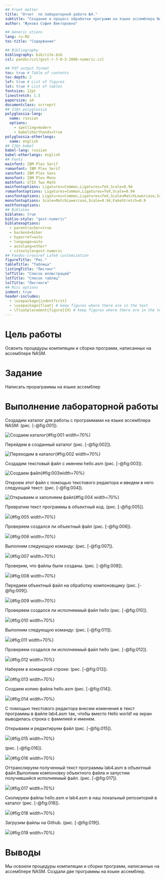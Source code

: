 ```yaml
---
## Front matter
title: "Oтчет  пo лабораторной работе №4."
subtitle: "Создание и процесс обработки программ на языке ассемблера NASM"
author: "Жукова София Викторовна"

## Generic otions
lang: ru-RU
toc-title: "Содержание"

## Bibliography
bibliography: bib/cite.bib
csl: pandoc/csl/gost-r-7-0-5-2008-numeric.csl

## Pdf output format
toc: true # Table of contents
toc-depth: 2
lof: true # List of figures
lot: true # List of tables
fontsize: 12pt
linestretch: 1.5
papersize: a4
documentclass: scrreprt
## I18n polyglossia
polyglossia-lang:
  name: russian
  options:
	- spelling=modern
	- babelshorthands=true
polyglossia-otherlangs:
  name: english
## I18n babel
babel-lang: russian
babel-otherlangs: english
## Fonts
mainfont: IBM Plex Serif
romanfont: IBM Plex Serif
sansfont: IBM Plex Sans
monofont: IBM Plex Mono
mathfont: STIX Two Math
mainfontoptions: Ligatures=Common,Ligatures=TeX,Scale=0.94
romanfontoptions: Ligatures=Common,Ligatures=TeX,Scale=0.94
sansfontoptions: Ligatures=Common,Ligatures=TeX,Scale=MatchLowercase,Scale=0.94
monofontoptions: Scale=MatchLowercase,Scale=0.94,FakeStretch=0.9
mathfontoptions:
## Biblatex
biblatex: true
biblio-style: "gost-numeric"
biblatexoptions:
  - parentracker=true
  - backend=biber
  - hyperref=auto
  - language=auto
  - autolang=other*
  - citestyle=gost-numeric
## Pandoc-crossref LaTeX customization
figureTitle: "Рис."
tableTitle: "Таблица"
listingTitle: "Листинг"
lofTitle: "Список иллюстраций"
lotTitle: "Список таблиц"
lolTitle: "Листинги"
## Misc options
indent: true
header-includes:
  - \usepackage{indentfirst}
  - \usepackage{float} # keep figures where there are in the text
  - \floatplacement{figure}{H} # keep figures where there are in the text
---
```


# Цель работы

Освоить процедуры компиляции и сборки программ, написанных на ассемблере NASM.

# Задание

Написать прораграммы на языке ассемблер


# Выполнение лабораторной работы

Создадим каталог для работы с программами на языке ассемблера NASM:  (рис. [-@fig:001]).


![Создаем каталог](image/41.png){#fig:001 width=70%}


Перейдем в созданный каталог (рис. [-@fig:002]).


![Переходим в каталог](image/42.png){#fig:002 width=70%}


Создадим текстовый файл с именем hello.asm  (рис. [-@fig:003]).


![Создаем файл](image/43.png){#fig:003width=70%}


Oткроем этот файл с помощью текстового редактора и введем в него следующий текст: (рис. [-@fig:004]).


![Открываем и заполняем файл](image/44.png){#fig:004 width=70%}


Превратим текст программы в объектный код. (рис. [-@fig:005]).

![](image/45.png){#fig:005 width=70%}


Проверяем создался ли объектный файл (рис. [-@fig:006]).


![](image/46.png){#fig:006 width=70%}


Выполним следующую команду: (рис. [-@fig:007]).


![](image/47.png){#fig:007 width=70%}


Проверим, что файлы были созданы. (рис. [-@fig:008]).


![](image/48.png){#fig:008 width=70%}


Передаем объектный файл на обработку компоновщику (рис. [-@fig:009]).


![](image/49.png){#fig:009 width=70%}


Проверяем создался ли исполняемый файл hello (рис. [-@fig:010]).


![](image/410.png){#fig:010 width=70%}


Выполним следующую команду: (рис. [-@fig:011]).


![](image/411.png){#fig:011 width=70%}


Проверяем создался ли исполняемый файл hello (рис. [-@fig:012]).


![](image/412.png){#fig:012 width=70%}


Наберем в командной строке:  (рис. [-@fig:013]).

![](image/413.png){#fig:013 width=70%}


Создаем копию файла hello.asm (рис. [-@fig:014]).


![](image/414.png){#fig:014 width=70%}


С помощью  текстового редактора внесем изменения в текст программы в файле lab4.asm так, чтобы вместо Hello world! на экран выводилась строка с фамилией и именем. 


Oткрываем и редактируем файл (рис. [-@fig:015]).


![](image/415.png){#fig:015 width=70%}


(рис. [-@fig:016]).


![](image/416.png){#fig:016 width=70%}


Oттранслируем полученный текст программы lab4.asm в объектный файл.Выполним компоновку объектного файла и запустим получившийся исполняемый файл. (рис. [-@fig:017]).


![](image/417.png){#fig:017 width=70%}


Скопируем файлы hello.asm и lab4.asm в наш локальный репозиторий в каталог (рис. [-@fig:018]).


![](image/418.png){#fig:018 width=70%}


Загрузим файлы на Github.  (рис. [-@fig:019]).


![](image/419.png){#fig:019 width=70%}


# Выводы

Мы освоили процедуры компиляции и сборки программ, написанных на ассемблере NASM. Создали две программы на языке ассемблер.

